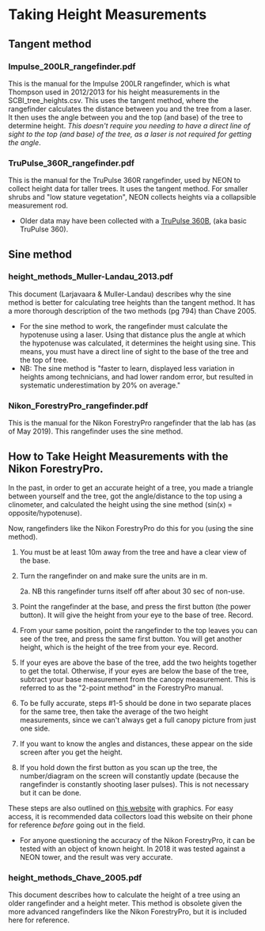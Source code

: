 # Taking Height Measurements

## Tangent method

### Impulse_200LR_rangefinder.pdf
This is the manual for the Impulse 200LR rangefinder, which is what Thompson used in 2012/2013 for his height measurements in the SCBI_tree_heights.csv. This uses the tangent method, where the rangefinder calculates the distance between you and the tree from a laser. It then uses the angle between you and the top (and base) of the tree to determine height. *This doesn't require you needing to have a direct line of sight to the top (and base) of the tree, as a laser is not required for getting the angle*.

### TruPulse_360R_rangefinder.pdf
This is the manual for the TruPulse 360R rangefinder, used by NEON to collect height data for taller trees. It uses the tangent method. For smaller shrubs and "low stature vegetation", NEON collects heights via a collapsible measurement rod.
- Older data may have been collected with a [TruPulse 360B](https://www.lasertech.com/TruPulse-360-B-Rangefinder.aspx), (aka basic TruPulse 360).

## Sine method

### height_methods_Muller-Landau_2013.pdf
This document (Larjavaara & Muller-Landau) describes why the sine method is better for calculating tree heights than the tangent method. It has a more thorough description of the two methods (pg 794) than Chave 2005.
- For the sine method to work, the rangefinder must calculate the hypotenuse using a laser. Using that distance plus the angle at which the hypotenuse was calculated, it determines the height using sine. This means, you must have a direct line of sight to the base of the tree and the top of tree.
- NB: The sine method is "faster to learn, displayed less variation in heights among technicians, and had lower random error, but resulted in systematic underestimation by 20% on average."

### Nikon_ForestryPro_rangefinder.pdf
This is the manual for the Nikon ForestryPro rangefinder that the lab has (as of May 2019). This rangefinder uses the sine method.

## How to Take Height Measurements with the Nikon ForestryPro.
In the past, in order to get an accurate height of a tree, you made a triangle between yourself and the tree, got the angle/distance to the top using a clinometer, and calculated the height using the sine method (sin(x) = opposite/hypotenuse).

Now, rangefinders like the Nikon ForestryPro do this for you (using the sine method).
1. You must be at least 10m away from the tree and have a clear view of the base.
2. Turn the rangefinder on and make sure the units are in m.

    2a. NB this rangefinder turns itself off after about 30 sec of non-use.
3. Point the rangefinder at the base, and press the first button (the power button). It will give the height from your eye to the base of tree. Record.
4. From your same position, point the rangefinder to the top leaves you can see of the tree, and press the same first button. You will get another height, which is the height of the tree from your eye. Record.
5. If your eyes are above the base of the tree, add the two heights together to get the total. Otherwise, if your eyes are below the base of the tree, subtract your base measurement from the canopy measurement. This is referred to as the "2-point method" in the ForestryPro manual.
6. To be fully accurate, steps #1-5 should be done in two separate places for the same tree, then take the average of the two height measurements, since we can't always get a full canopy picture from just one side.
7. If you want to know the angles and distances, these appear on the side screen after you get the height.
8. If you hold down the first button as you scan up the tree, the number/diagram on the screen will constantly update (because the rangefinder is constantly shooting laser pulses). This is not necessary but it can be done.

These steps are also outlined on [this website](https://www.monumentaltrees.com/en/content/measuringheight/) with graphics. For easy access, it is recommended data collectors load this website on their phone for reference *before* going out in the field.
- For anyone questioning the accuracy of the Nikon ForestryPro, it can be tested with an object of known height. In 2018 it was tested against a NEON tower, and the result was very accurate.



### height_methods_Chave_2005.pdf
This document describes how to calculate the height of a tree using an older rangefinder and a height meter. This method is obsolete given the more advanced rangefinders like the Nikon ForestryPro, but it is included here for reference.



